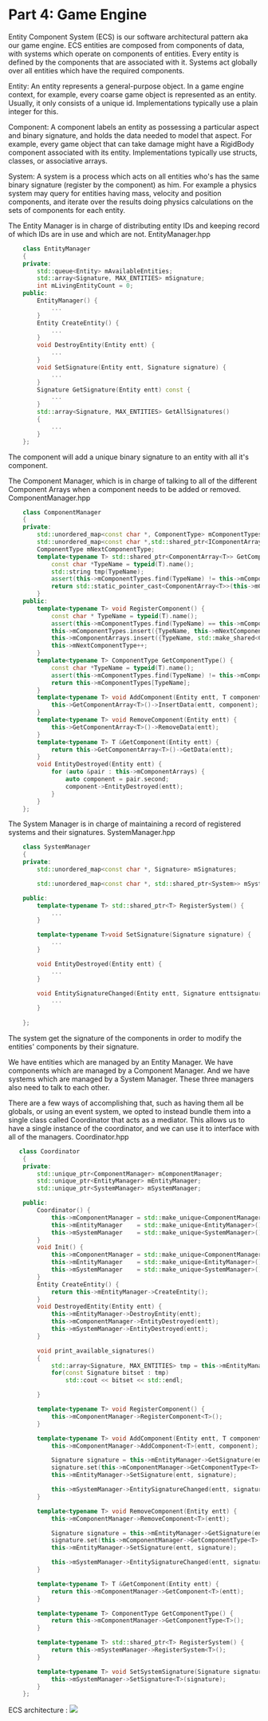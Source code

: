 
Part 4: Game Engine
===================

Entity Component System (ECS) is our software architectural pattern aka our game engine.
ECS entities are composed from components of data, with systems which operate on components of entities. Every entity is defined by the components that are associated with it. Systems act globally over all entities which have the required components.


Entity: An entity represents a general-purpose object. In a game engine context, for example, every coarse game object is represented as an entity. Usually, it only consists of a unique id. Implementations typically use a plain integer for this.

Component: A component labels an entity as possessing a particular aspect and binary signature, and holds the data needed to model that aspect. For example, every game object that can take damage might have a RigidBody component associated with its entity. Implementations typically use structs, classes, or associative arrays.

System: A system is a process which acts on all entities who's has the same binary signature (register by the component) as him. For example a physics system may query for entities having mass, velocity and position components, and iterate over the results doing physics calculations on the sets of components for each entity. 


The Entity Manager is in charge of distributing entity IDs and keeping record of which IDs are in use and which are not.
EntityManager.hpp
```Cpp
    class EntityManager
    {
    private:
        std::queue<Entity> mAvailableEntities;
        std::array<Signature, MAX_ENTITIES> mSignature;
        int mLivingEntityCount = 0;
    public:
        EntityManager() {
            ...
        }
        Entity CreateEntity() {
            ...
        }
        void DestroyEntity(Entity entt) {
            ...
        }
        void SetSignature(Entity entt, Signature signature) {
            ...
        }
        Signature GetSignature(Entity entt) const {
            ...
        }
        std::array<Signature, MAX_ENTITIES> GetAllSignatures()
        {
            ...
        }
    };
```

The component will add a unique binary signature to an entity with all it's component.



The Component Manager, which is in charge of talking to all of the different Component Arrays when a component needs to be added or removed.
ComponentManager.hpp
```Cpp
    class ComponentManager
    {
    private:
        std::unordered_map<const char *, ComponentType> mComponentTypes;
        std::unordered_map<const char *,std::shared_ptr<IComponentArray>> mComponentArrays;
        ComponentType mNextComponentType;
        template<typename T> std::shared_ptr<ComponentArray<T>> GetComponentArray() {
            const char *TypeName = typeid(T).name();
            std::string tmp(TypeName);
            assert(this->mComponentTypes.find(TypeName) != this->mComponentTypes.end() && "Component not registered before use.");
            return std::static_pointer_cast<ComponentArray<T>>(this->mComponentArrays[TypeName]);
        }
    public:
        template<typename T> void RegisterComponent() {
            const char * TypeName = typeid(T).name();
            assert(this->mComponentTypes.find(TypeName) == this->mComponentTypes.end() && "Registering component type more than once.");
            this->mComponentTypes.insert({TypeName, this->mNextComponentType});
            this->mComponentArrays.insert({TypeName, std::make_shared<ComponentArray<T>>()});
            this->mNextComponentType++;
        }
        template<typename T> ComponentType GetComponentType() {
            const char *TypeName = typeid(T).name();
            assert(this->mComponentTypes.find(TypeName) != this->mComponentTypes.end() && "Component not registered before use.");
            return this->mComponentTypes[TypeName];
        }
        template<typename T> void AddComponent(Entity entt, T component) {
            this->GetComponentArray<T>()->InsertData(entt, component);
        }
        template<typename T> void RemoveComponent(Entity entt) {
            this->GetComponentArray<T>()->RemoveData(entt);
        }
        template<typename T> T &GetComponent(Entity entt) {
            return this->GetComponentArray<T>()->GetData(entt);
        }
        void EntityDestroyed(Entity entt) {
            for (auto &pair : this->mComponentArrays) {
                auto component = pair.second;
                component->EntityDestroyed(entt);
            }
        }
    };
```



The System Manager is in charge of maintaining a record of registered systems and their signatures.
SystemManager.hpp
```Cpp
    class SystemManager
    {
    private:
        std::unordered_map<const char *, Signature> mSignatures;

        std::unordered_map<const char *, std::shared_ptr<System>> mSystems;

    public:
        template<typename T> std::shared_ptr<T> RegisterSystem() {
            ...
        }

        template<typename T>void SetSignature(Signature signature) {
            ...
        }

        void EntityDestroyed(Entity entt) {
            ...
        }

        void EntitySignatureChanged(Entity entt, Signature enttsignature) {
            ...
        }
        
    };
```

The system get the signature of the components in order to modify the entities' components by their signature.

We have entities which are managed by an Entity Manager. We have components which are managed by a Component Manager. And we have systems which are managed by a System Manager. These three managers also need to talk to each other.

There are a few ways of accomplishing that, such as having them all be globals, or using an event system, we opted to instead bundle them into a single class called Coordinator that acts as a mediator. This allows us to have a single instance of the coordinator, and we can use it to interface with all of the managers.
Coordinator.hpp
```Cpp
   class Coordinator
    {
    private:
        std::unique_ptr<ComponentManager> mComponentManager;
        std::unique_ptr<EntityManager> mEntityManager;
        std::unique_ptr<SystemManager> mSystemManager;

    public:
        Coordinator() {
            this->mComponentManager = std::make_unique<ComponentManager>();
            this->mEntityManager    = std::make_unique<EntityManager>();
            this->mSystemManager    = std::make_unique<SystemManager>();
        }
        void Init() {
            this->mComponentManager = std::make_unique<ComponentManager>();
            this->mEntityManager    = std::make_unique<EntityManager>();
            this->mSystemManager    = std::make_unique<SystemManager>();
        }
        Entity CreateEntity() {
            return this->mEntityManager->CreateEntity();
        }
        void DestroyedEntity(Entity entt) {
            this->mEntityManager->DestroyEntity(entt);
            this->mComponentManager->EntityDestroyed(entt);
            this->mSystemManager->EntityDestroyed(entt);
        }

        void print_available_signatures()
        {
            std::array<Signature, MAX_ENTITIES> tmp = this->mEntityManager->GetAllSignatures();
            for(const Signature bitset : tmp)
                std::cout << bitset << std::endl;

        }

        template<typename T> void RegisterComponent() {
            this->mComponentManager->RegisterComponent<T>();
        }

        template<typename T> void AddComponent(Entity entt, T component) {
            this->mComponentManager->AddComponent<T>(entt, component);

            Signature signature = this->mEntityManager->GetSignature(entt);
            signature.set(this->mComponentManager->GetComponentType<T>(), true);
            this->mEntityManager->SetSignature(entt, signature);

            this->mSystemManager->EntitySignatureChanged(entt, signature);
        }

        template<typename T> void RemoveComponent(Entity entt) {
            this->mComponentManager->RemoveComponent<T>(entt);

            Signature signature = this->mEntityManager->GetSignature(entt);
            signature.set(this->mComponentManager->GetComponentType<T>(), false);
            this->mEntityManager->SetSignature(entt, signature);

            this->mSystemManager->EntitySignatureChanged(entt, signature);
        }

        template<typename T> T &GetComponent(Entity entt) {
            return this->mComponentManager->GetComponent<T>(entt);
        }

        template<typename T> ComponentType GetComponentType() {
            return this->mComponentManager->GetComponentType<T>();
        }

        template<typename T> std::shared_ptr<T> RegisterSystem() {
            return this->mSystemManager->RegisterSystem<T>();
        }

        template<typename T> void SetSystemSignature(Signature signature) {
            this->mSystemManager->SetSignature<T>(signature);
        }
    };
```


ECS architecture :
![](/assets/ECS/system.png)
